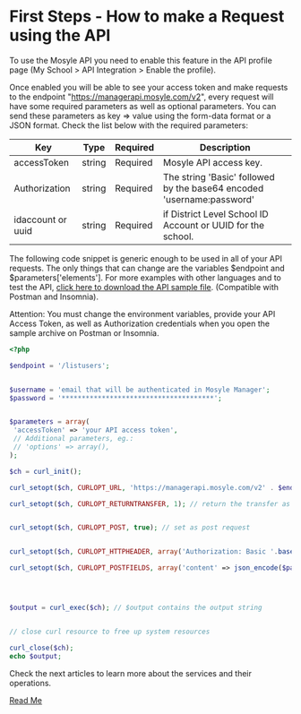 # First Steps - How to make a Request using the API

To use the Mosyle API you need to enable this feature in the API profile page (My School > API Integration > Enable the profile).

Once enabled you will be able to see your access token and make requests to the endpoint "https://managerapi.mosyle.com/v2", every request will have some required parameters as well as optional parameters. You can send these parameters as key => value using the form-data format or a JSON format. Check the list below with the required parameters:

| Key | Type | Required | Description
|-|-|-|-|
| accessToken | string | Required | Mosyle API access key.
| Authorization | string | Required | The string 'Basic' followed by the base64 encoded 'username:password'
| idaccount or uuid | string | Required | if District Level School ID Account or UUID for the school. |

The following code snippet is generic enough to be used in all of your API requests. The only things that can change are the variables $endpoint and $parameters['elements']. For more examples with other languages and to test the API, [click here to download the API sample file](https://myschool.mosyle.com/downloads/api-docs/API%20Manager.json). (Compatible with Postman and Insomnia).

Attention: You must change the environment variables, provide your API Access Token, as well as Authorization credentials when you open the sample archive on Postman or Insomnia.

```php
<?php

$endpoint = '/listusers';


$username = 'email that will be authenticated in Mosyle Manager';
$password = '**************************************';


$parameters = array(
 'accessToken' => 'your API access token',
 // Additional parameters, eg.:
 // 'options' => array(),
);

$ch = curl_init();

curl_setopt($ch, CURLOPT_URL, 'https://managerapi.mosyle.com/v2' . $endpoint); // start the curl

curl_setopt($ch, CURLOPT_RETURNTRANSFER, 1); // return the transfer as a string


curl_setopt($ch, CURLOPT_POST, true); // set as post request


curl_setopt($ch, CURLOPT_HTTPHEADER, array('Authorization: Basic '.base64_encode($username.':'.$password)));

curl_setopt($ch, CURLOPT_POSTFIELDS, array('content' => json_encode($parameters)));




$output = curl_exec($ch); // $output contains the output string


// close curl resource to free up system resources

curl_close($ch);
echo $output;
```


Check the next articles to learn more about the services and their operations.

[Read Me](readme.md)
